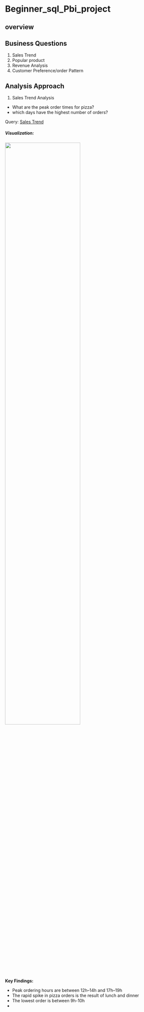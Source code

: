 # Beginner_sql_Pbi_project

## overview


## Business Questions
1. Sales Trend
2. Popular product
3. Revenue Analysis
4. Customer Preference/order Pattern

## Analysis Approach

1. Sales Trend Analysis
- What are the peak order times for pizza?
- which days have the highest number of orders?

Query: [Sales Trend](salestrend.sql)

##### Visualization:
<img src= "https://github.com/user-attachments/assets/d41c23f1-9e7c-4c06-9d4d-c6fefae30582" width="70%"> 

**Key Findings:**
- Peak ordering hours are between 12h–14h and 17h–19h
- The rapid spike in pizza orders is the result of lunch and dinner
- The lowest order is between 9h-10h
- 






